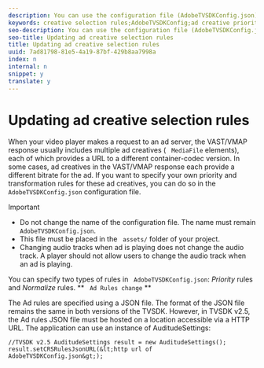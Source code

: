 ```yaml
---
description: You can use the configuration file (AdobeTVSDKConfig.json) to update the priorities for ad creative selection on VAST/VMAP responses. You can also use this configuration file to define the source URL transformation rules for ad creatives.
keywords: creative selection rules;AdobeTVSDKConfig;ad creative priorities;transformation rules
seo-description: You can use the configuration file (AdobeTVSDKConfig.json) to update the priorities for ad creative selection on VAST/VMAP responses. You can also use this configuration file to define the source URL transformation rules for ad creatives.
seo-title: Updating ad creative selection rules
title: Updating ad creative selection rules
uuid: 7ad81798-81e5-4a19-87bf-429b8aa7998a
index: n
internal: n
snippet: y
translate: y
---
```


# Updating ad creative selection rules


When your video player makes a request to an ad server, the VAST/VMAP response usually includes multiple ad creatives ( ` MediaFile` elements), each of which provides a URL to a different container-codec version. In some cases, ad creatives in the VAST/VMAP response each provide a different bitrate for the ad. If you want to specify your own priority and transformation rules for these ad creatives, you can do so in the ` AdobeTVSDKConfig.json` configuration file. 

>[!IMPORTANT]
>
>
>* Do not change the name of the  <!-- PH element: phrases/primetime-sdk-name --> configuration file. The name must remain ` AdobeTVSDKConfig.json`.
>* This file must be placed in the ` assets/` folder of your project.
>* Changing audio tracks when ad is playing does not change the audio track. A player should not allow users to change the audio track when an ad is playing.



You can specify two types of rules in ` AdobeTVSDKConfig.json`: *Priority* rules and *Normalize* rules. 
** ` Ad Rules change` ** 

<a id="section_EDCE7C94156D4A47AA2FBAE9BE0390CE"></a>

The Ad rules are specified using a JSON file. The format of the JSON file remains the same in both versions of the TVSDK. However, in TVSDK v2.5, the Ad rules JSON file must be hosted on a location accessible via a HTTP URL. The application can use an instance of AuditudeSettings:

```
//TVSDK v2.5 AuditudeSettings result = new AuditudeSettings(); 
result.setCRSRulesJsonURL(&lt;http url of 
AdobeTVSDKConfig.json&gt;);  

```


